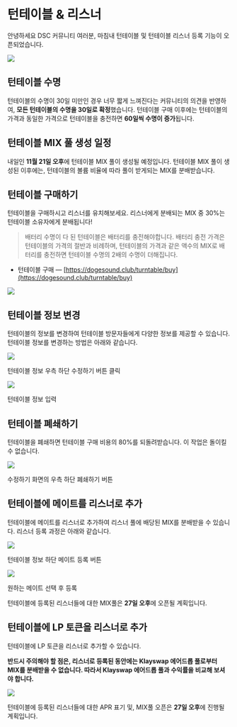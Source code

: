 # 턴테이블 & 리스너

안녕하세요 DSC 커뮤니티 여러분, 마침내 턴테이블 및 턴테이블 리스너 등록 기능이 오픈되었습니다.

![](https://miro.medium.com/max/1400/1\*Bm1qI3lz9Y6Br1NSjTJl9w.png)

## 턴테이블 수명 <a href="#1e9b" id="1e9b"></a>

턴테이블의 수명이 30일 미만인 경우 너무 짧게 느껴진다는 커뮤니티의 의견을 반영하여, **모든 턴테이블의 수명을 30일로 확정**했습니다. 턴테이블 구매 이후에는 턴테이블의 가격과 동일한 가격으로 턴테이블을 충전하면 **60일씩 수명이 증가**됩니다.

## 턴테이블 MIX 풀 생성 일정 <a href="#d5b6" id="d5b6"></a>

내일인 **11월 21일 오후**에 턴테이블 MIX 풀이 생성될 예정입니다. 턴테이블 MIX 풀이 생성된 이후에는, 턴테이블의 볼륨 비율에 따라 풀이 받게되는 MIX를 분배받습니다.

## 턴테이블 구매하기 <a href="#b056" id="b056"></a>

턴테이블을 구매하시고 리스너를 유치해보세요. 리스너에게 분배되는 MIX 중 30%는 턴테이블 소유자에게 분배됩니다!

> 배터리 수명이 다 된 턴테이블은 배터리를 충전해야합니다. 배터리 충전 가격은 턴테이블의 가격의 절반과 비례하며, 턴테이블의 가격과 같은 액수의 MIX로 배터리를 충전하면 턴테이블 수명의 2배의 수명이 더해집니다.

* 턴테이블 구매 — [https://dogesound.club/turntable/buy](https://dogesound.club/turntable/buy)

![](https://miro.medium.com/max/700/1\*2Y6RWTAdBfkdVOLNK69sJA.png)

## 턴테이블 정보 변경 <a href="#7121" id="7121"></a>

턴테이블의 정보를 변경하여 턴테이블 방문자들에게 다양한 정보를 제공할 수 있습니다. 턴테이블 정보를 변경하는 방법은 아래와 같습니다.

![](https://miro.medium.com/max/700/1\*J\_EnkfabYsN8RiEFyGayWA.png)

턴테이블 정보 우측 하단 수정하기 버튼 클릭

![](https://miro.medium.com/max/700/1\*ERZxpVppllfGnSuiN6a25w.png)

턴테이블 정보 입력

## 턴테이블 폐쇄하기 <a href="#e632" id="e632"></a>

턴테이블을 폐쇄하면 턴테이블 구매 비용의 80%를 되돌려받습니다. 이 작업은 돌이킬 수 없습니다.

![](https://miro.medium.com/max/700/1\*sMckCZ97TjE9Nwpi4NhqDQ.png)

수정하기 화면의 우측 하단 폐쇄하기 버튼

## 턴테이블에 메이트를 리스너로 추가 <a href="#4a79" id="4a79"></a>

턴테이블에 메이트를 리스너로 추가하여 리스너 풀에 배당된 MIX를 분배받을 수 있습니다. 리스너 등록 과정은 아래와 같습니다.

![](https://miro.medium.com/max/700/1\*C8XZ2eEsUyvxOdk17fyLvg.png)

턴테이블 정보 하단 메이트 등록 버튼

![](https://miro.medium.com/max/700/1\*o\_2utbEruU4wdYmwpsheDw.png)

원하는 메이트 선택 후 등록

턴테이블에 등록된 리스너들에 대한 MIX풀은 **27일 오후**에 오픈될 계획입니다.

## 턴테이블에 LP 토큰을 리스너로 추가 <a href="#90bd" id="90bd"></a>

턴테이블에 LP 토큰을 리스너로 추가할 수 있습니다.

**반드시 주의해야 할 점은, 리스너로 등록된 동안에는 Klayswap 에어드롭 풀로부터 MIX를 분배받을 수 없습니다. 따라서 Klayswap 에어드롭 풀과 수익률을 비교해 보셔야 합니다.**

![](https://miro.medium.com/max/700/1\*1JsBtst7cTj0EvrTkdyuWg.png)

턴테이블에 등록된 리스너들에 대한 APR 표기 및, MIX풀 오픈은 **27일 오후**에 진행될 계획입니다.
